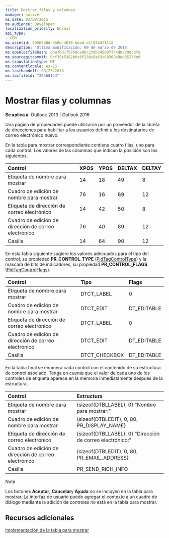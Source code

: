 ```yaml
---
title: Mostrar filas y columnas
manager: soliver
ms.date: 03/09/2015
ms.audience: Developer
localization_priority: Normal
api_type:
- COM
ms.assetid: 49567a8d-b58d-4636-bead-a1f84b4f111d
description: 'Última modificación: 09 de marzo de 2015'
ms.openlocfilehash: dba7bd1fb7b0ca9bc23dbc45e07f44d0cc0dc8fe
ms.sourcegitcommit: 0cf39e5382b8c6f236c8a63c6036849ed3527ded
ms.translationtype: MT
ms.contentlocale: es-ES
ms.lasthandoff: 08/23/2018
ms.locfileid: "22568143"
---
```

# <a name="displaying-table-rows-and-columns"></a>Mostrar filas y columnas

  
  
**Se aplica a**: Outlook 2013 | Outlook 2016 
  
 Una página de propiedades puede utilizarse por un proveedor de la libreta de direcciones para habilitar a los usuarios definir a los destinatarios de correo electrónico nuevo. 
  
En la tabla para mostrar correspondiente contiene cuatro filas, uno para cada control. Los valores de las columnas que indican la posición son los siguientes.
  
|**Control**|**XPOS**|**YPOS**|**DELTAX**|**DELTAY**|
|:-----|:-----|:-----|:-----|:-----|
|Etiqueta de nombre para mostrar  <br/> |14  <br/> |18  <br/> |49  <br/> |8  <br/> |
|Cuadro de edición de nombre para mostrar  <br/> |76  <br/> |16  <br/> |89  <br/> |12  <br/> |
|Etiqueta de dirección de correo electrónico  <br/> |14  <br/> |42  <br/> |50  <br/> |8  <br/> |
|Cuadro de edición de dirección de correo electrónico  <br/> |76  <br/> |40  <br/> |89  <br/> |12  <br/> |
|Casilla  <br/> |14  <br/> |64  <br/> |90  <br/> |12  <br/> |
   
En esta tabla siguiente sugiere los valores adecuados para el tipo del control, su propiedad **PR_CONTROL_TYPE** ([PidTagControlType](pidtagcontroltype-canonical-property.md)) y la máscara de bits de indicadores, su propiedad **PR_CONTROL_FLAGS** ([PidTagControlFlags](pidtagcontrolflags-canonical-property.md)).
  
|**Control**|**Tipo**|**Flags**|
|:-----|:-----|:-----|
|Etiqueta de nombre para mostrar  <br/> |DTCT_LABEL  <br/> |0  <br/> |
|Cuadro de edición de nombre para mostrar  <br/> |DTCT_EDIT  <br/> |DT_EDITABLE | DT_REQUIRED  <br/> |
|Etiqueta de dirección de correo electrónico  <br/> |DTCT_LABEL  <br/> |0  <br/> |
|Cuadro de edición de dirección de correo electrónico  <br/> |DTCT_EDIT  <br/> |DT_EDITABLE | DT_REQUIRED  <br/> |
|Casilla  <br/> |DTCT_CHECKBOX  <br/> |DT_EDITABLE  <br/> |
   
En la tabla final se enumera cada control con el contenido de su estructura de control asociado. Tenga en cuenta que el valor de cada uno de los controles de etiqueta aparece en la memoria inmediatamente después de la estructura.
  
|**Control**|**Estructura**|
|:-----|:-----|
|Etiqueta de nombre para mostrar  <br/> |{sizeof(DTBLLABEL), 0} "Nombre para mostrar:"  <br/> |
|Cuadro de edición de nombre para mostrar  <br/> |{sizeof(DTBLEDIT), 0, 80, PR_DISPLAY_NAME}  <br/> |
|Etiqueta de dirección de correo electrónico  <br/> |{sizeof(DTBLLABEL), 0} "Dirección de correo electrónico:"  <br/> |
|Cuadro de edición de dirección de correo electrónico  <br/> |{sizeof(DTBLEDIT), 0, 80, PR_EMAIL_ADDRESS}  <br/> |
|Casilla  <br/> |PR_SEND_RICH_INFO  <br/> |
   
> [!NOTE]
> Los botones **Aceptar**, **Cancelar**y **Ayuda** no se incluyen en la tabla para mostrar. La interfaz de usuario puede agregar el contexto a un cuadro de diálogo mediante la adición de controles no está en la tabla para mostrar. 
  
## <a name="see-also"></a>Recursos adicionales



[Implementación de la tabla para mostrar](display-table-implementation.md)

